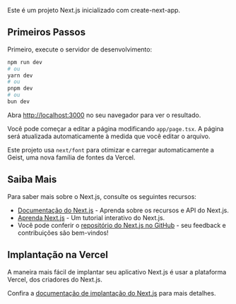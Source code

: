 
Este é um projeto Next.js inicializado com create-next-app.

## Primeiros Passos

Primeiro, execute o servidor de desenvolvimento:

```bash
npm run dev
# ou
yarn dev
# ou
pnpm dev
# ou
bun dev
```

Abra [http://localhost:3000](http://localhost:3000) no seu navegador para ver o resultado.

Você pode começar a editar a página modificando `app/page.tsx`. A página será atualizada automaticamente à medida que você editar o arquivo.

Este projeto usa `next/font` para otimizar e carregar automaticamente a Geist, uma nova família de fontes da Vercel.

## Saiba Mais

Para saber mais sobre o Next.js, consulte os seguintes recursos:

- [Documentação do Next.js](https://nextjs.org/docs) - Aprenda sobre os recursos e API do Next.js.
- [Aprenda Next.js](https://nextjs.org/learn) - Um tutorial interativo do Next.js.
- Você pode conferir o [repositório do Next.js no GitHub](https://github.com/vercel/next.js) - seu feedback e contribuições são bem-vindos!

## Implantação na Vercel

A maneira mais fácil de implantar seu aplicativo Next.js é usar a plataforma Vercel, dos criadores do Next.js.

Confira a [documentação de implantação do Next.js](https://nextjs.org/docs/deployment) para mais detalhes.
